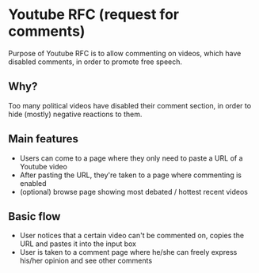 # Youtube RFC (request for comments)
Purpose of Youtube RFC is to allow commenting on videos, which have disabled comments, in order to promote free speech.

## Why?
Too many political videos have disabled their comment section, in order to hide (mostly) negative reactions to them.

## Main features
- Users can come to a page where they only need to paste a URL of a Youtube video
- After pasting the URL, they're taken to a page where commenting is enabled
- (optional) browse page showing most debated / hottest recent videos

## Basic flow
  - User notices that a certain video can't be commented on, copies the URL and pastes it into the input box
  - User is taken to a comment page where he/she can freely express his/her opinion and see other comments
